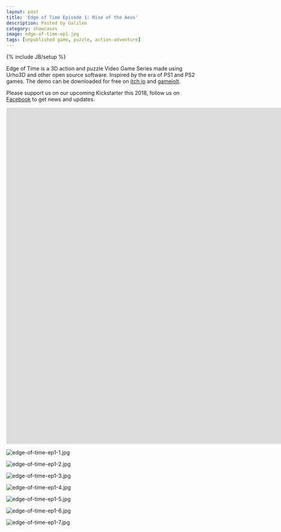 ```yaml
---
layout: post
title: 'Edge of Time Episode 1: Rise of the Aeus'
description: Posted by Galileo
category: showcases
image: edge-of-time-ep1.jpg
tags: [unpublished game, puzzle, action-adventure]
---
```

{% include JB/setup %}

Edge of Time is a 3D action and puzzle Video Game Series made using Urho3D and other open source software. Inspired by the era of PS1 and PS2 games. The demo can be downloaded for free on [itch io](http://bit.ly/2kOcDiz) and [gamejolt](http://bit.ly/2xJsAzL).

Please support us on our upcoming Kickstarter this 2018, follow us on [Facebook](http://bit.ly/2xI5jy4) to get news and updates.

<p class="embed-responsive embed-responsive-16by9">
  <iframe width="1905" height="895" src="https://www.youtube.com/embed/W7VGYA5c08o" frameborder="0" allow="autoplay; encrypted-media" allowfullscreen></iframe>
</p>

![edge-of-time-ep1-1.jpg](https://discourse-cdn-sjc2.com/standard17/uploads/urho3d/original/2X/1/1605802db4fa6cba3210534154bdb58f9762c7d3.jpg)

![edge-of-time-ep1-2.jpg](https://discourse-cdn-sjc2.com/standard17/uploads/urho3d/original/2X/3/34e11d0b04a303cc19683e8cc952a721e66b2895.jpg)

![edge-of-time-ep1-3.jpg](https://discourse-cdn-sjc2.com/standard17/uploads/urho3d/original/2X/0/07e27e362d94b4c8562d4412e625b011b2c4e51d.jpg)

![edge-of-time-ep1-4.jpg](https://discourse-cdn-sjc2.com/standard17/uploads/urho3d/original/2X/5/53e0aa874e6fb05b2087ab919e6342d5a644525c.jpg)

![edge-of-time-ep1-5.jpg](https://discourse-cdn-sjc2.com/standard17/uploads/urho3d/original/2X/f/fdb8eeca9b2c825308619b4bae4318dfb2d78595.jpg)

![edge-of-time-ep1-6.jpg](https://discourse-cdn-sjc2.com/standard17/uploads/urho3d/original/2X/f/fb9a43a7e16724ad8ba422bf20f67c49048f21f4.jpg)

![edge-of-time-ep1-7.jpg](https://discourse-cdn-sjc2.com/standard17/uploads/urho3d/original/2X/8/8fcbb1ddece4a69cd81bc388e62f7391ad438869.jpg)
